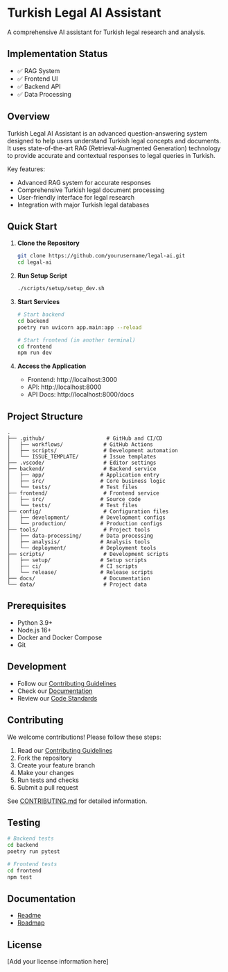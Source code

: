 # Turkish Legal AI Assistant

A comprehensive AI assistant for Turkish legal research and analysis.

## Implementation Status

- ✅ RAG System
- ✅ Frontend UI
- ✅ Backend API
- ✅ Data Processing

## Overview

Turkish Legal AI Assistant is an advanced question-answering system designed to help users understand Turkish legal concepts and documents. It uses state-of-the-art RAG (Retrieval-Augmented Generation) technology to provide accurate and contextual responses to legal queries in Turkish.

Key features:

- Advanced RAG system for accurate responses
- Comprehensive Turkish legal document processing
- User-friendly interface for legal research
- Integration with major Turkish legal databases

## Quick Start

1. **Clone the Repository**

   ```bash
   git clone https://github.com/yourusername/legal-ai.git
   cd legal-ai
   ```

2. **Run Setup Script**

   ```bash
   ./scripts/setup/setup_dev.sh
   ```

3. **Start Services**

   ```bash
   # Start backend
   cd backend
   poetry run uvicorn app.main:app --reload

   # Start frontend (in another terminal)
   cd frontend
   npm run dev
   ```

4. **Access the Application**
   - Frontend: http://localhost:3000
   - API: http://localhost:8000
   - API Docs: http://localhost:8000/docs

## Project Structure

```
.
├── .github/                    # GitHub and CI/CD
│   ├── workflows/             # GitHub Actions
│   ├── scripts/               # Development automation
│   └── ISSUE_TEMPLATE/        # Issue templates
├── .vscode/                   # Editor settings
├── backend/                   # Backend service
│   ├── app/                  # Application entry
│   ├── src/                  # Core business logic
│   └── tests/                # Test files
├── frontend/                  # Frontend service
│   ├── src/                  # Source code
│   └── tests/                # Test files
├── config/                    # Configuration files
│   ├── development/          # Development configs
│   └── production/           # Production configs
├── tools/                     # Project tools
│   ├── data-processing/      # Data processing
│   ├── analysis/             # Analysis tools
│   └── deployment/           # Deployment tools
├── scripts/                   # Development scripts
│   ├── setup/                # Setup scripts
│   ├── ci/                   # CI scripts
│   └── release/              # Release scripts
├── docs/                      # Documentation
└── data/                      # Project data
```

## Prerequisites

- Python 3.9+
- Node.js 16+
- Docker and Docker Compose
- Git

## Development

- Follow our [Contributing Guidelines](CONTRIBUTING.md)
- Check our [Documentation](docs/)
- Review our [Code Standards](CONTRIBUTING.md#code-standards)

## Contributing

We welcome contributions! Please follow these steps:

1. Read our [Contributing Guidelines](CONTRIBUTING.md)
2. Fork the repository
3. Create your feature branch
4. Make your changes
5. Run tests and checks
6. Submit a pull request

See [CONTRIBUTING.md](CONTRIBUTING.md) for detailed information.

## Testing

```bash
# Backend tests
cd backend
poetry run pytest

# Frontend tests
cd frontend
npm test
```

## Documentation

- [Readme](docs/README.md)
- [Roadmap](docs/ROADMAP.md)

## License

[Add your license information here]
